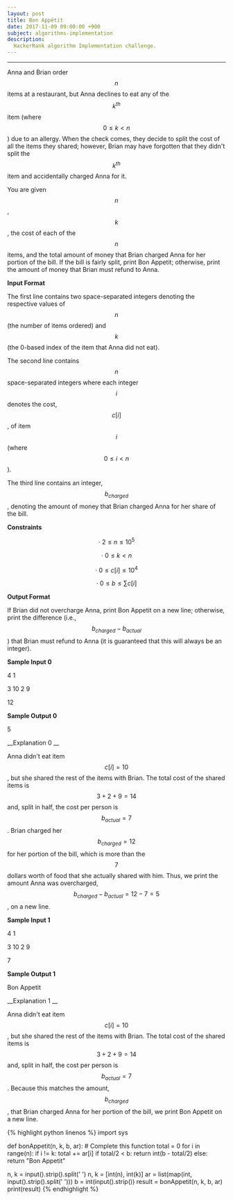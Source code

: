 ```yaml
---
layout: post
title: Bon Appétit
date: 2017-11-09 09:00:00 +900
subject: algorithms-implementation
description:
  HackerRank algorithm Implementation challenge.
---
```


-------
<style>
.MathJax_Display {
  text-align: left;
  color: #000;
}
.MathJax_SVG_Display {
  text-align: left !important;
}
.MathJax_SVG_Display line {
  stroke:#000;
}
.MathJax_SVG g{
  stroke:#000;
  stroke-width:2;
  fill:#000;
}
</style>

Anna and Brian order $$n$$ items at a restaurant, but Anna declines to eat any of the $$k^{th}$$ item (where $$0 \le k \lt n$$) due to an allergy. When the check comes, they decide to split the cost of all the items they shared; however, Brian may have forgotten that they didn't split the $$k^{th}$$ item and accidentally charged Anna for it.

You are given $$n$$, $$k$$, the cost of each of the $$n$$ items, and the total amount of money that Brian charged Anna for her portion of the bill. If the bill is fairly split, print Bon Appetit; otherwise, print the amount of money that Brian must refund to Anna.

__Input Format__

The first line contains two space-separated integers denoting the respective values of $$n$$ (the number of items ordered) and $$k$$ (the 0-based index of the item that Anna did not eat). 

The second line contains $$n$$ space-separated integers where each integer $$i$$ denotes the cost, $$c[i]$$, of item $$i$$ (where $$0 \le i \lt n$$). 

The third line contains an integer, $$b_{charged}$$, denoting the amount of money that Brian charged Anna for her share of the bill.

__Constraints__

$$ \cdot \ 2 \le n \le 10^5$$

$$ \cdot \ 0 \le k \lt n$$

$$ \cdot \ 0 \le c[i] \le 10^4$$

$$ \cdot \ 0 \le b \le \sum{c[i]}$$

__Output Format__

If Brian did not overcharge Anna, print Bon Appetit on a new line; otherwise, print the difference (i.e., $$b_{charged} - b_{actual}$$) that Brian must refund to Anna (it is guaranteed that this will always be an integer).

__Sample Input 0__

4 1

3 10 2 9

12

__Sample Output 0__

5

__Explanation 0 __

Anna didn't eat item $$c[i]=10$$, but she shared the rest of the items with Brian. The total cost of the shared items is $$3 + 2 + 9 = 14$$ and, split in half, the cost per person is $$b_{actual}=7$$. Brian charged her $$b_{charged}=12$$ for her portion of the bill, which is more than the $$7$$ dollars worth of food that she actually shared with him. Thus, we print the amount Anna was overcharged, $$b_{charged} - b_{actual} = 12 - 7 = 5$$, on a new line.

__Sample Input 1__

4 1

3 10 2 9

7

__Sample Output 1__

Bon Appetit

__Explanation 1 __

Anna didn't eat item $$c[i]=10$$, but she shared the rest of the items with Brian. The total cost of the shared items is $$3+2+9=14$$ and, split in half, the cost per person is $$b_{actual}=7$$. Because this matches the amount, $$b_{charged}$$, that Brian charged Anna for her portion of the bill, we print Bon Appetit on a new line.

{% highlight python linenos %}
import sys

def bonAppetit(n, k, b, ar):
    # Complete this function
    total = 0
    for i in range(n):
        if i != k:
            total += ar[i]
    if total/2 < b:
        return int(b - total/2)
    else:
        return "Bon Appetit"

n, k = input().strip().split(' ')
n, k = [int(n), int(k)]
ar = list(map(int, input().strip().split(' ')))
b = int(input().strip())
result = bonAppetit(n, k, b, ar)
print(result)
{% endhighlight %}